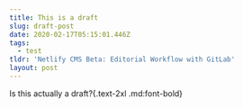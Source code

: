 ```yaml
---
title: This is a draft
slug: draft-post
date: 2020-02-17T05:15:01.446Z
tags:
  - test
tldr: 'Netlify CMS Beta: Editorial Workflow with GitLab'
layout: post
---
```

Is this actually a draft?{.text-2xl .md:font-bold}
